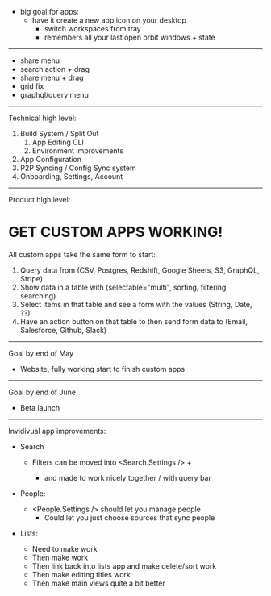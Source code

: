 - big goal for apps:
  - have it create a new app icon on your desktop
    - switch workspaces from tray
    - remembers all your last open orbit windows + state

---

- share menu
- search action + drag
- share menu + drag
- grid fix
- graphql/query menu

---

Technical high level:

1. Build System / Split Out
   1. App Editing CLI
   2. Environment improvements
2. App Configuration
3. P2P Syncing / Config Sync system
4. Onboarding, Settings, Account

---

Product high level:

# GET CUSTOM APPS WORKING!

All custom apps take the same form to start:

1. Query data from (CSV, Postgres, Redshift, Google Sheets, S3, GraphQL, Stripe)
2. Show data in a table with (selectable="multi", sorting, filtering, searching)
3. Select items in that table and see a form with the values (String, Date, ??)
4. Have an action button on that table to then send form data to (Email, Salesforce, Github, Slack)

---

Goal by end of May

- Website, fully working start to finish custom apps

---

Goal by end of June

- Beta launch

---

Invidivual app improvements:

- Search

  - Filters can be moved into <Search.Settings /> + <Lists />
    - and made to work nicely together / with query bar

- People:

  - <People.Settings /> should let you manage people
    - Could let you just choose sources that sync people

- Lists:
  - Need to make <Stack /> <ListStack /> work
  - Then make <TreeList /> work
  - Then link back into lists app and make delete/sort work
  - Then make editing titles work
  - Then make main views quite a bit better
